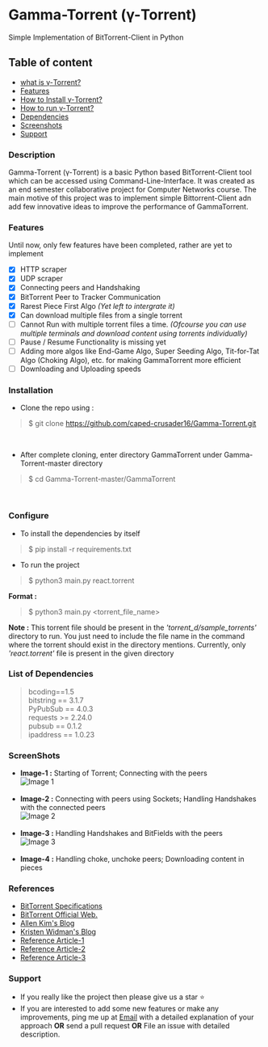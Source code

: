 # Gamma-Torrent (γ-Torrent)
Simple Implementation of BitTorrent-Client in Python

## Table of content

- [what is γ-Torrent?](#description)
- [Features](#features)
- [How to Install γ-Torrent?](#installation)
- [How to run γ-Torrent?](#configure)
- [Dependencies](#list-of-dependencies)
- [Screenshots](#screenshots)
- [Support](#support)

### Description

Gamma-Torrent (γ-Torrent) is a basic Python based BitTorrent-Client tool which can be accessed using Command-Line-Interface. It was created as an end semester collaborative project for Computer Networks course. The main motive of this project was to implement simple Bittorrent-Client adn add few innovative ideas to improve the performance of GammaTorrent. 


### Features

Until now, only few features have been completed, rather are yet to implement
- [X] HTTP scraper
- [X] UDP scraper
- [X] Connecting peers and Handshaking
- [X] BitTorrent Peer to Tracker Communication
- [X] Rarest Piece First Algo *(Yet left to intergrate it)*
- [X] Can download multiple files from a single torrent
- [ ] Cannot Run with multiple torrent files a time. *(Ofcourse you can use multiple terminals and download content using torrents individually)*
- [ ] Pause / Resume Functionality is missing yet
- [ ] Adding more algos like End-Game Algo, Super Seeding Algo, Tit-for-Tat Algo (Choking Algo), etc. for making GammaTorrent more efficient
- [ ] Downloading and Uploading speeds

### Installation

- Clone the repo using :
> $ git clone https://github.com/caped-crusader16/Gamma-Torrent.git
<br/>

- After complete cloning, enter directory GammaTorrent under Gamma-Torrent-master directory
> $ cd Gamma-Torrent-master/GammaTorrent
<br />

### Configure

- To install the dependencies by itself
>	$ pip install -r requirements.txt

- To run the project
>	$ python3 main.py react.torrent

**Format :**  <br />
> 	$ python3 main.py <torrent_file_name>

**Note :** This torrent file should be present in the *'torrent_d/sample_torrents'* directory to run. You just need to include the file name in the command where the torrent should exist in the directory mentions. Currently, only *'react.torrent'* file is present in the given directory


### List of Dependencies

> bcoding==1.5 <br />
> bitstring == 3.1.7 <br />
> PyPubSub == 4.0.3 <br />
> requests >= 2.24.0 <br />
> pubsub == 0.1.2 <br />
> ipaddress == 1.0.23 <br />

### ScreenShots

- **Image-1 :** Starting of Torrent; Connecting with the peers <br />
![Image 1](https://github.com/caped-crusader16/Gamma-Torrent/blob/main/images/img1.png)
<br /> <br />
- **Image-2 :** Connecting with peers using Sockets; Handling Handshakes with the connected peers <br />
![Image 2](https://github.com/caped-crusader16/Gamma-Torrent/blob/main/images/img2.png)
<br /> <br />
- **Image-3 :** Handling Handshakes and BitFields with the peers <br />
![Image 3](https://github.com/caped-crusader16/Gamma-Torrent/blob/main/images/img3.png)
<br /> <br />
- **Image-4 :** Handling choke, unchoke peers; Downloading content in pieces <br />

### References
- [BitTorrent Specifications](https://wiki.theory.org/BitTorrentSpecification#Peer_wire_protocol_.28TCP.29)
- [BitTorrent Official Web.](https://www.bittorrent.org/beps/bep_0003.html)
- [Allen Kim's Blog](http://allenkim67.github.io/programming/2016/05/04/how-to-make-your-own-bittorrent-client.html)
- [Kristen Widman's Blog](http://www.kristenwidman.com/blog/how-to-write-a-bittorrent-client-part-1)
- [Reference Article-1](https://www.researchgate.net/publication/223808116_Implementation_and_analysis_of_the_BitTorrent_protocol_with_a_multi-agent_model)
- [Reference Article-2](http://dandylife.net/docs/BitTorrent-Protocol.pdf)
- [Reference Article-3](http://web.cs.ucla.edu/classes/cs217/05BitTorrent.pdf)

### Support

- If you really like the project then please give us a star :star:
- If you are interested to add some new features or make any improvements, ping me up at [Email](manavvagrecha1321@gmail.com) with a detailed explanation of your approach **OR** send a pull request **OR** File an issue with detailed description.
